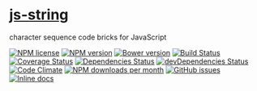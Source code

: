 [js-string](http://aureooms.github.io/js-string)
==

character sequence code bricks for JavaScript

[![NPM license](http://img.shields.io/npm/l/aureooms-js-string.svg?style=flat)](https://raw.githubusercontent.com/aureooms/js-string/master/LICENSE)
[![NPM version](http://img.shields.io/npm/v/aureooms-js-string.svg?style=flat)](https://www.npmjs.org/package/aureooms-js-string)
[![Bower version](http://img.shields.io/bower/v/aureooms-js-string.svg?style=flat)](http://bower.io/search/?q=aureooms-js-string)
[![Build Status](http://img.shields.io/travis/aureooms/js-string.svg?style=flat)](https://travis-ci.org/aureooms/js-string)
[![Coverage Status](http://img.shields.io/coveralls/aureooms/js-string.svg?style=flat)](https://coveralls.io/r/aureooms/js-string)
[![Dependencies Status](http://img.shields.io/david/aureooms/js-string.svg?style=flat)](https://david-dm.org/aureooms/js-string#info=dependencies)
[![devDependencies Status](http://img.shields.io/david/dev/aureooms/js-string.svg?style=flat)](https://david-dm.org/aureooms/js-string#info=devDependencies)
[![Code Climate](http://img.shields.io/codeclimate/github/aureooms/js-string.svg?style=flat)](https://codeclimate.com/github/aureooms/js-string)
[![NPM downloads per month](http://img.shields.io/npm/dm/aureooms-js-string.svg?style=flat)](https://www.npmjs.org/package/aureooms-js-string)
[![GitHub issues](http://img.shields.io/github/issues/aureooms/js-string.svg?style=flat)](https://github.com/aureooms/js-string/issues)
[![Inline docs](http://inch-ci.org/github/aureooms/js-string.svg?branch=master&style=shields)](http://inch-ci.org/github/aureooms/js-string)
